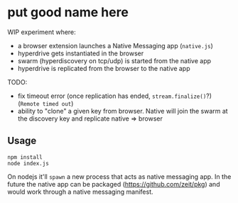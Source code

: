 put good name here
==================

WIP experiment where:
- a browser extension launches a Native Messaging app (`native.js`)
- hyperdrive gets instantiated in the browser
- swarm (hyperdiscovery on tcp/udp) is started from the native app
- hyperdrive is replicated from the browser to the native app

TODO:
- fix timeout error (once replication has ended, `stream.finalize()`?) (`Remote timed out`)
- ability to "clone" a given key from browser. Native will join the swarm at the discovery key and replicate native => browser

## Usage

```
npm install
node index.js
```

On nodejs it'll `spawn` a new process that acts as native messaging app. In the future the native app can be packaged (https://github.com/zeit/pkg) and would work through a native messaging manifest.
